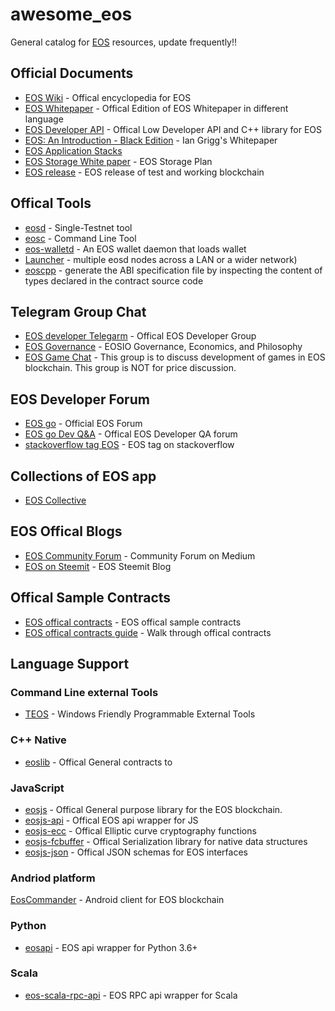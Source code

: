 # awesome_eos
General catalog for [EOS](https://github.com/EOSIO/eos) resources, update frequently!!


## Official Documents
- [EOS Wiki](https://github.com/EOSIO/eos/wiki) - Offical encyclopedia for EOS
- [EOS Whitepaper](https://github.com/EOSIO/Documentation) - Offical Edition of EOS Whitepaper in different language
- [EOS Developer API](https://eosio.github.io/eos/) - Offical Low Developer API and C++ library for EOS 
- [EOS: An Introduction - Black Edition](http://iang.org/papers/EOS_An_Introduction-BLACK-EDITION.pdf) - Ian Grigg's Whitepaper 
- [EOS Application Stacks](https://steemit.com/eos/@eosio/introducing-eos-io-application-stack)
- [EOS Storage White paper](https://github.com/EOSIO/Documentation/raw/master/EOS.IO%20Storage.pdf) - EOS Storage Plan
- [EOS release](https://github.com/EOSIO/eos/wiki/Releases) - EOS release of test and working blockchain

## Offical Tools 
- [eosd](https://github.com/eosio/eos/wiki/Programs-&-Tools#eosd) - Single-Testnet tool 
- [eosc](https://github.com/eosio/eos/wiki/Programs-&-Tools#eosc) - Command Line Tool 
- [eos-walletd](https://github.com/eosio/eos/wiki/Programs-&-Tools#eos-walletd) - An EOS wallet daemon that loads wallet 
- [Launcher](https://github.com/eosio/eos/wiki/Programs-&-Tools#launcher) - multiple eosd nodes across a LAN or a wider network)
- [eoscpp](https://github.com/eosio/eos/wiki/Programs-&-Tools#eoscpp) - generate the ABI specification file by inspecting the content of types declared in the contract source code

## Telegram Group Chat
- [EOS developer Telegarm](https://t.me/joinchat/EgOVjkPktgfUS3kt14FStw) - Offical EOS Developer Group
- [EOS Governance](https://t.me/EOSGov) - EOSIO Governance, Economics, and Philosophy
- [EOS Game Chat](https://t.me/EosGameDevelopers) - This group is to discuss development of games in EOS blockchain.
This group is NOT for price discussion.

## EOS Developer Forum
- [EOS go](http://forums.eosgo.io/) - Official EOS Forum
- [EOS go Dev Q&A](http://forums.eosgo.io/categories/q-a-for-developers) - Offical EOS Developer QA forum
- [stackoverflow tag EOS](https://stackoverflow.com/questions/tagged/eos) - EOS tag on stackoverflow

## Collections of EOS app
- [EOS Collective](https://eoscollective.org/)


## EOS Offical Blogs
- [EOS Community Forum](https://medium.com/@eosforumorg) - Community Forum on Medium
- [EOS on Steemit](https://steemit.com/@eosio) - EOS Steemit Blog 


 ## Offical Sample Contracts
 - [EOS offical contracts](https://github.com/EOSIO/eos/tree/master/contracts) - EOS offical sample contracts
 - [EOS offical contracts guide](https://github.com/eosio/eos/wiki/Tutorials) - Walk through offical contracts
 
 
## Language Support 
### Command Line external Tools
 - [TEOS](https://github.com/tokenika/teos) - Windows Friendly Programmable External Tools

### C++ Native
- [eoslib](https://github.com/EOSIO/eos/tree/b5207a1b47efa0bf739b92b8c6b126cc9fd58d5b/contracts) - Offical General contracts to 

### JavaScript 
- [eosjs](https://github.com/EOSIO/eosjs) - Offical General purpose library for the EOS blockchain. 
- [eosjs-api](https://github.com/EOSIO/eosjs) - Offical EOS api wrapper for JS 
- [eosjs-ecc](https://github.com/EOSIO/eosjs-ecc) - Offical Elliptic curve cryptography functions 
- [eosjs-fcbuffer](https://github.com/EOSIO/eosjs-ecc) - Offical Serialization library for native data structures 
- [eosjs-json](https://github.com/EOSIO/eosjs-json) - Offical JSON schemas for EOS interfaces 


### Andriod platform
[EosCommander](https://github.com/mithrilcoin-io/EosCommander) - Android client for EOS blockchain


### Python 
- [eosapi](https://github.com/Netherdrake/py-eos-api) - EOS api wrapper for Python 3.6+ 

### Scala 
- [eos-scala-rpc-api](https://github.com/nsjames/EOS-Scala-RPC-API) - EOS RPC api wrapper for Scala

